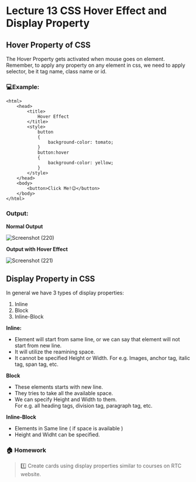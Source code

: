 # Lecture 13 CSS Hover Effect and Display Property 

## Hover Property of CSS

The Hover Property gets activated when mouse goes on element. 
Remember, to apply any property on any element in css, we need to apply selector, be it tag name, class name or id.

### 💻Example:

```
<html>
    <head>
        <title>
            Hover Effect
        </title>
        <style>
            button
            {
                background-color: tomato;
            }
            button:hover
            {
                background-color: yellow;
            }
        </style>
    </head>
    <body>
        <button>Click Me!😉</button> 
    </body>
</html>
```
### Output: 
**Normal Output**


![Screenshot (220)](https://user-images.githubusercontent.com/90567283/162619253-9d408cdf-30f6-41c9-9109-f32249be2816.png)


**Output with Hover Effect**


![Screenshot (221)](https://user-images.githubusercontent.com/90567283/162619341-24464ff2-7760-4172-a12f-516d30b6885b.png)

## Display Property in CSS

In general we have 3 types of display properties:
1. Inline
2. Block
3. Inline-Block

**Inline:** 

* Element will start from same line, or we can say that element will not start from new line. 
* It will utilize the reamining space. 
* It cannot be specified Height or Width. 
For e.g. Images, anchor tag, italic tag, span tag, etc.

**Block**

* These elements starts with new line. 
* They tries to take all the available space.
* We can specify Height and Width to them.   
For e.g. all heading tags, division tag, paragraph tag, etc. 

**Inline-Block**

* Elements in Same line ( if space is available )
* Height and Widht can be specified. 

### 🏠 Homework 

>1️⃣ Create cards using display properties similar to courses on RTC website. 
